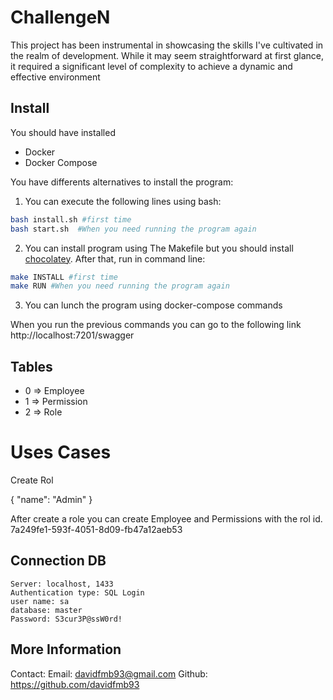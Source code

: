# ChallengeN

This project has been instrumental in showcasing the skills I've cultivated in the realm of development. While it may seem straightforward at first glance, it required a significant level of complexity to achieve a dynamic and effective environment

## Install

You should have installed

* Docker
* Docker Compose

You have differents alternatives to install the program:

1. You can execute the following lines using bash:
```sh
bash install.sh #first time
bash start.sh  #When you need running the program again
```

2. You can install program using The Makefile but you should install  [chocolatey](https://chocolatey.org/install). After that, run in command line: 

```sh
make INSTALL #first time
make RUN #When you need running the program again
```

3. You can lunch the program using docker-compose commands

When you run the previous commands you can go to the following link http://localhost:7201/swagger

## Tables
- 0 => Employee
- 1 => Permission
- 2 => Role

# Uses Cases

Create Rol

{
  "name": "Admin"
}

After create a role you can create Employee and Permissions with the rol id.
7a249fe1-593f-4051-8d09-fb47a12aeb53
## Connection DB

```
Server: localhost, 1433
Authentication type: SQL Login
user name: sa
database: master
Password: S3cur3P@ssW0rd!
```

<!-- ### Diagram DB

![Diagram DB](https://drive.google.com/uc?id=1KUHK2QgxnuFITLspn_DSWeqmW3KLAp_i) -->


<!-- ## UML

<img src="https://drive.google.com/uc?id=1QqzYbmU_YxQwiD2EerHkhinipTIX1rPo" data-canonical-src="https://drive.google.com/uc?id=1QqzYbmU_YxQwiD2EerHkhinipTIX1rPo" width="500" /> -->

## More Information

Contact: 
Email: davidfmb93@gmail.com
Github: https://github.com/davidfmb93